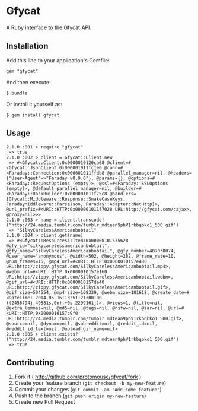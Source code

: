 # Gfycat

A Ruby interface to the Gfycat API.

## Installation

Add this line to your application's Gemfile:

    gem "gfycat"

And then execute:

    $ bundle

Or install it yourself as:

    $ gem install gfycat

## Usage

```irb
2.1.0 :001 > require "gfycat"
 => true 
2.1.0 :002 > client = Gfycat::Client.new
 => #<Gfycat::Client:0x0000010120ca68 @client=#<Gfycat::JsonClient:0x000001011fc1e0 @conn=#<Faraday::Connection:0x000001011ffdb8 @parallel_manager=nil, @headers={"User-Agent"=>"Faraday v0.9.0"}, @params={}, @options=#<Faraday::RequestOptions (empty)>, @ssl=#<Faraday::SSLOptions (empty)>, @default_parallel_manager=nil, @builder=#<Faraday::RackBuilder:0x000001011f75c8 @handlers=[Gfycat::Middleware::Response::SnakeCaseKeys, FaradayMiddleware::ParseJson, Faraday::Adapter::NetHttp]>, @url_prefix=#<URI::HTTP:0x000001011f7028 URL:http://gfycat.com/cajax>, @proxy=nil>>> 
2.1.0 :003 > name = client.transcode!("http://24.media.tumblr.com/tumblr_mdtean9phV1rkbqbko1_500.gif")
 => "SilkyCarelessAmericanbobtail" 
2.1.0 :004 > client.get(name)
 => #<Gfycat::Resources::Item:0x00000101575628 @gfy_id="silkycarelessamericanbobtail", @gfy_name="SilkyCarelessAmericanbobtail", @gfy_number=407030074, @user_name="anonymous", @width=502, @height=282, @frame_rate=10, @num_frames=15, @mp4_url=#<URI::HTTP:0x0000010157e480 URL:http://zippy.gfycat.com/SilkyCarelessAmericanbobtail.mp4>, @webm_url=#<URI::HTTP:0x0000010157e160 URL:http://zippy.gfycat.com/SilkyCarelessAmericanbobtail.webm>, @gif_url=#<URI::HTTP:0x0000010157de40 URL:http://zippy.gfycat.com/SilkyCarelessAmericanbobtail.gif>, @gif_size=504554, @mp4_size=168339, @webm_size=181618, @create_date=#<DateTime: 2014-05-16T13:51:21+00:00 ((2456794j,49881s,0n),+0s,2299161j)>, @views=1, @title=nil, @extra_lemmas=nil, @md5=nil, @tags=nil, @nsfw=nil, @sar=nil, @url=#<URI::HTTP:0x0000010157c9f0 URL:http://24.media.tumblr.com/tumblr_mdtean9phV1rkbqbko1_500.gif>, @source=nil, @dynamo=nil, @subreddit=nil, @reddit_id=nil, @reddit_id_text=nil, @upload_gif_name=nil> 
2.1.0 :005 > client.exists?("http://24.media.tumblr.com/tumblr_mdtean9phV1rkbqbko1_500.gif")
 => true 
```

## Contributing

1. Fork it ( http://github.com/protomouse/gfycat/fork )
2. Create your feature branch (`git checkout -b my-new-feature`)
3. Commit your changes (`git commit -am 'Add some feature'`)
4. Push to the branch (`git push origin my-new-feature`)
5. Create new Pull Request
